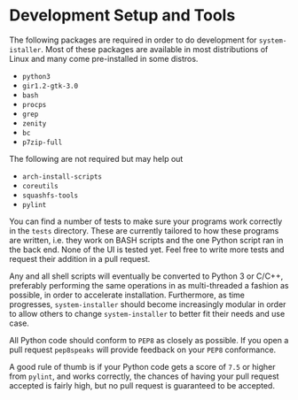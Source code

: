 # Development Setup and Tools

The following packages are required in order to do development for `system-istaller`. Most of these packages are available in most distributions of Linux and many come pre-installed in some distros.

 * `python3`
 * `gir1.2-gtk-3.0`
 * `bash`
 * `procps`
 * `grep`
 * `zenity`
 * `bc`
 * `p7zip-full`
 
The following are not required but may help out
 * `arch-install-scripts`
 * `coreutils`
 * `squashfs-tools`
 * `pylint`
 
You can find a number of tests to make sure your programs work correctly in the `tests` directory. These are currently tailored to how these programs are written, i.e. they work on BASH scripts and the one Python script ran in the back end. None of the UI is tested yet. Feel free to write more tests and request their addition in a pull request.
 
 
Any and all shell scripts will eventually be converted to Python 3 or C/C++, preferably performing the same operations in as multi-threaded a fashion as possible, in order to accelerate installation. Furthermore, as time progresses, `system-installer` should become increasingly modular in order to allow others to change `system-installer` to better fit their needs and use case.


All Python code should conform to `PEP8` as closely as possible. If you open a pull request `pep8speaks` will provide feedback on your `PEP8` conformance. 

A good rule of thumb is if your Python code gets a score of `7.5` or higher from `pylint`, and works correctly, the chances of having your pull request accepted is fairly high, but no pull request is guaranteed to be accepted.